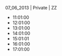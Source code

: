 07_06_2013 | Private | ZZ 
* 11:01:00
* 12:01:00
* 13:01:00
* 14:01:00
* 15:01:01
* 16:01:00
* 17:01:00
